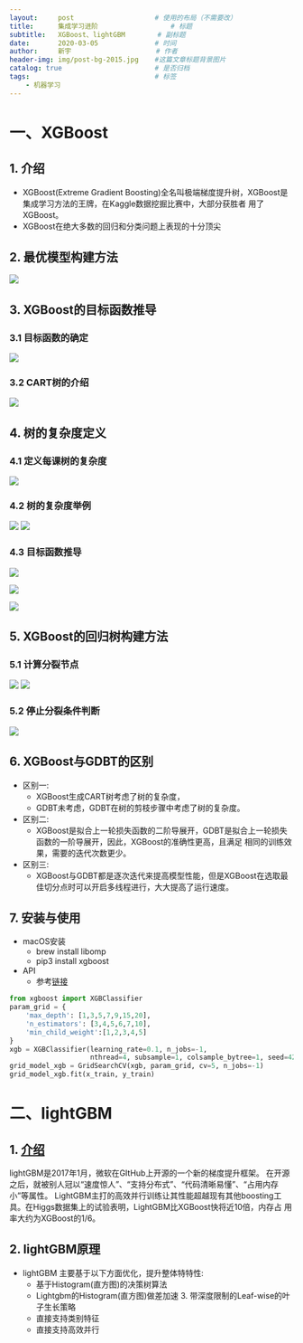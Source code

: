 ```yaml
---
layout:     post                    # 使用的布局（不需要改）
title:      集成学习进阶  			    # 标题 
subtitle:   XGBoost、lightGBM	    # 副标题
date:       2020-03-05              # 时间
author:     新宇                     # 作者
header-img: img/post-bg-2015.jpg    #这篇文章标题背景图片
catalog: true                       # 是否归档
tags:                               # 标签
    - 机器学习
---
```

# 一、XGBoost
## 1. 介绍
- XGBoost(Extreme Gradient Boosting)全名叫极端梯度提升树，XGBoost是集成学习方法的王牌，在Kaggle数据挖掘比赛中，大部分获胜者 用了XGBoost。
- XGBoost在绝大多数的回归和分类问题上表现的十分顶尖

## 2. 最优模型构建方法
![](https://tva1.sinaimg.cn/large/008eGmZEly1goa9h774tyj30mj0g0ae3.jpg)

## 3. XGBoost的目标函数推导
### 3.1 目标函数的确定
![](https://tva1.sinaimg.cn/large/008eGmZEly1goa9ja159ij30lg05x3zz.jpg)

### 3.2 CART树的介绍
![](https://tva1.sinaimg.cn/large/008eGmZEly1goa9jp8ps0j30h70bnmzp.jpg)

## 4. 树的复杂度定义
### 4.1 定义每课树的复杂度
![](https://tva1.sinaimg.cn/large/008eGmZEly1goa9miiyikj30hy04ndgs.jpg)

### 4.2 树的复杂度举例
![](https://tva1.sinaimg.cn/large/008eGmZEly1goa9pwdwenj30rb0bygqt.jpg)
![](https://tva1.sinaimg.cn/large/008eGmZEly1goa9pvdktrj30sk0mfais.jpg)

### 4.3 目标函数推导
![](https://tva1.sinaimg.cn/large/008eGmZEly1goab7ksar1j30j60epn09.jpg)

![](https://tva1.sinaimg.cn/large/008eGmZEly1goab8kn974j30kp02z746.jpg)

![](https://tva1.sinaimg.cn/large/008eGmZEly1goab5rreowj30jo0l7gre.jpg)

## 5. XGBoost的回归树构建方法
### 5.1 计算分裂节点
![](https://tva1.sinaimg.cn/large/008eGmZEly1goa9yhoisuj30om05r0tn.jpg)
![](https://tva1.sinaimg.cn/large/008eGmZEly1goa9yhdi3dj30k505xabf.jpg)

### 5.2 停止分裂条件判断
![](https://tva1.sinaimg.cn/large/008eGmZEly1goa9yh325uj30on0cvdk6.jpg)


## 6. XGBoost与GDBT的区别
- 区别一:
	- XGBoost生成CART树考虑了树的复杂度， 
	- GDBT未考虑，GDBT在树的剪枝步骤中考虑了树的复杂度。
- 区别二: 
	- XGBoost是拟合上一轮损失函数的二阶导展开，GDBT是拟合上一轮损失函数的一阶导展开，因此，XGBoost的准确性更高，且满足 相同的训练效果，需要的迭代次数更少。
- 区别三: 
	- XGBoost与GDBT都是逐次迭代来提高模型性能，但是XGBoost在选取最佳切分点时可以开启多线程进行，大大提高了运行速度。

## 7. 安装与使用
- macOS安装
	- brew install libomp
	- pip3 install xgboost
- API
	- 参考[链接](https://xgboost.readthedocs.io/en/latest/python/python_api.html?highlight=xgbclassifier#xgboost.XGBClassifier)

```python
from xgboost import XGBClassifier
param_grid = {
    'max_depth': [1,3,5,7,9,15,20],
    'n_estimators': [3,4,5,6,7,10],
    'min_child_weight':[1,2,3,4,5]
}
xgb = XGBClassifier(learning_rate=0.1, n_jobs=-1,
                    nthread=4, subsample=1, colsample_bytree=1, seed=42, min_child_weight=1)
grid_model_xgb = GridSearchCV(xgb, param_grid, cv=5, n_jobs=-1) 
grid_model_xgb.fit(x_train, y_train)
```

# 二、lightGBM

## 1. [介绍](https://github.com/Microsoft/LightGBM)
lightGBM是2017年1月，微软在GItHub上开源的一个新的梯度提升框架。
在开源之后，就被别人冠以“速度惊人”、“支持分布式”、“代码清晰易懂”、“占用内存小”等属性。
LightGBM主打的高效并行训练让其性能超越现有其他boosting工具。在Higgs数据集上的试验表明，LightGBM比XGBoost快将近10倍，内存占 用率大约为XGBoost的1/6。

## 2. lightGBM原理
- lightGBM 主要基于以下方面优化，提升整体特特性:
	- 基于Histogram(直方图)的决策树算法
	- Lightgbm的Histogram(直方图)做差加速 3. 带深度限制的Leaf-wise的叶子生长策略
	- 直接支持类别特征
	- 直接支持高效并行












